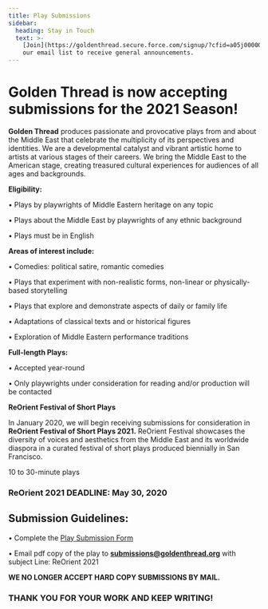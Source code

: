 ```yaml
---
title: Play Submissions
sidebar:
  heading: Stay in Touch
  text: >-
    [Join](https://goldenthread.secure.force.com/signup/?cfid=a05j000000LsdhQAAR)
    our email list to receive general announcements.
---
```

# Golden Thread is now accepting submissions for the 2021 Season!

**Golden Thread** produces passionate and provocative plays from and about the Middle East that celebrate the multiplicity of its perspectives and identities. We are a developmental catalyst and vibrant artistic home to artists at various stages of their careers. We bring the Middle East to the American stage, creating treasured cultural experiences for audiences of all ages and backgrounds.

**Eligibility:**

• Plays by playwrights of Middle Eastern heritage on any topic

• Plays about the Middle East by playwrights of any ethnic background

• Plays must be in English

**Areas of interest include:**

• Comedies: political satire, romantic comedies

• Plays that experiment with non-realistic forms, non-linear or physically-based storytelling

• Plays that explore and demonstrate aspects of daily or family life

• Adaptations of classical texts and or historical figures

• Exploration of Middle Eastern performance traditions

**Full-length Plays:**

• Accepted year-round

• Only playwrights under consideration for reading and/or production will be contacted

**ReOrient Festival of Short Plays**

In January 2020, we will begin receiving submissions for consideration in **ReOrient Festival of Short Plays 2021.** ReOrient Festival showcases the diversity of voices and aesthetics from the Middle East and its worldwide diaspora in a curated festival of short plays produced biennially in San Francisco.

10 to 30-minute plays

### ReOrient 2021 DEADLINE: May 30, 2020



## **Submission Guidelines:**

• Complete the [Play Submission Form](https://docs.google.com/forms/d/1drHtvZB7Qz3-gtBLU4V6-Jx2qEjnN1xlY9RkDZXctfU/edit)

• Email pdf copy of the play to **submissions@goldenthread.org** with subject Line: ReOrient 2021

**WE NO LONGER ACCEPT HARD COPY SUBMISSIONS BY MAIL.**

### THANK YOU FOR YOUR WORK AND KEEP WRITING!
